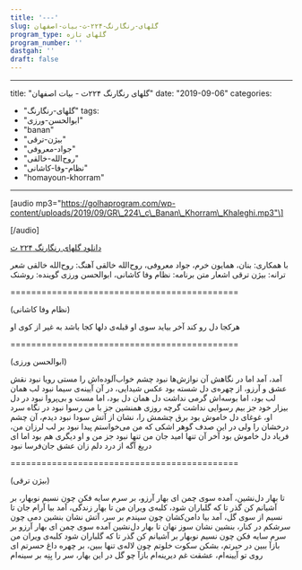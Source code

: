 ```yaml
---
title: '---'
slug: گلهای-رنگارنگ-۲۲۴-ث-بیات-اصفهان
program_type: گلهای تازه
program_number: ''
dastgah: ''
draft: false
---
```


---
title: "گلهای رنگارنگ ۲۲۴ث - بیات اصفهان"
date: "2019-09-06"
categories: 
  - "گلهای-رنگارنگ"
tags: 
  - "ابوالحسن-ورزی"
  - "banan"
  - "بیژن-ترقی"
  - "جواد-معروفی"
  - "روح‌الله-خالقی"
  - "نظام-وفا-کاشانی"
  - "homayoun-khorram"
---

\[audio mp3="https://golhaprogram.com/wp-content/uploads/2019/09/GR\_224\_c\_Banan\_Khorram\_Khaleghi.mp3"\]

\[/audio\]

[دانلود گلهای رنگارنگ ۲۲۴ ث](https://golhaprogram.com/wp-content/uploads/2019/09/GR_224_c_Banan_Khorram_Khaleghi.mp3)

با همکاری: بنان، همایون خرم، جواد معروفی، روح‌الله خالقی آهنگ: روح‌الله خالقی شعر ترانه: بیژن ترقی اشعار متن برنامه: نظام وفا کاشانی، ابوالحسن ورزی گوینده: روشنک

\============================================

(نظام وفا کاشانی)

هرکجا دل رو کند آخر بیاید سوی او قبله‌ی دلها کجا باشد به غیر از کوی او

\============================================

(ابوالحسن ورزی)

آمد، آمد اما در نگاهش آن نوازش‌ها نبود چشم خواب‌آلوده‌اش را مستی رویا نبود نقش عشق و آرزو، از چهره‌ی دل شسته بود عکس شیدایی، در آن آیینه‌ی سیما نبود لب همان لب بود، اما بوسه‌اش گرمی نداشت دل همان دل بود، اما مست و بی‌پروا نبود در دل بیزار خود جز بیم رسوایی نداشت گرچه روزی همنشین جز با من رسوا نبود در نگاه سرد او، غوغای دل خاموش بود برق چشمش را، نشان از آتش سودا نبود دیدم، آن چشم درخشان را ولی در این صدف گوهر اشکی که من می‌خواستم پیدا نبود بر لب لرزان من، فریاد دل خاموش بود آخر آن تنها امید جان من تنها نبود جز من و او دیگری هم بود اما ای دریغ آگه از درد دلم زان عشق جان‌فرسا نبود

\============================================

(بیژن ترقی)

تا بهار دل‌نشین، آمده سوی چمن ای بهار آرزو، بر سرم سایه فکن چون نسیم نو‌بهار، بر آشیانم کن گذر تا که گلباران شود، کلبه‌ی ویران من تا بهار زندگی، آمد بیا آرام جان تا نسیم از سوی گل، آمد بیا دامن‌کشان چون سپندم بر سر، آتش‌ نشان بنشین دمی چون سرشکم در کنار، بنشین نشان سوز نهان تا بهار دل‌نشین آمده سوی چمن ای بهار آرزو بر سرم سایه فکن چون نسیم نوبهار بر آشیانم کن گذر تا که گلباران شود کلبه‌ی ویران من بازآ ببین در حیرتم، بشکن سکوت خلوتم چون لاله‌ی تنها ببین، بر چهره داغ حسرتم ای روی تو آیینه‌ام، عشقت غم دیرینه‌ام بازآ چو گل در این بهار، سر را بِنِه بر سینه‌ام
